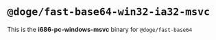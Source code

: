 # `@doge/fast-base64-win32-ia32-msvc`

This is the **i686-pc-windows-msvc** binary for `@doge/fast-base64`
